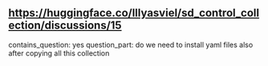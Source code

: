 ## https://huggingface.co/lllyasviel/sd_control_collection/discussions/15

contains_question: yes
question_part: do we need to install yaml files also after copying all this collection